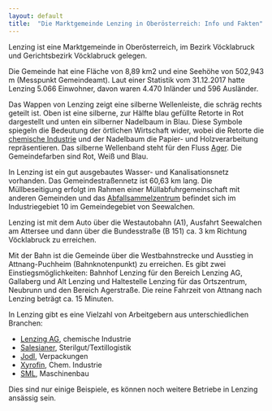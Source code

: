 ```yaml
---
layout: default
title:  "Die Marktgemeinde Lenzing in Oberösterreich: Info und Fakten"
---
```

Lenzing ist eine Marktgemeinde in Oberösterreich, im Bezirk Vöcklabruck und Gerichtsbezirk Vöcklabruck gelegen. 

Die Gemeinde hat eine Fläche von 8,89 km2 und eine Seehöhe von 502,943 m (Messpunkt Gemeindeamt). Laut einer Statistik vom 31.12.2017 hatte Lenzing 5.066 Einwohner, davon waren 4.470 Inländer und 596 Ausländer.

Das Wappen von Lenzing zeigt eine silberne Wellenleiste, die schräg rechts geteilt ist. Oben ist eine silberne, zur Hälfte blau gefüllte Retorte in Rot dargestellt und unten ein silberner Nadelbaum in Blau. Diese Symbole spiegeln die Bedeutung der örtlichen Wirtschaft wider, wobei die Retorte die [chemische Industrie](https://www.lenzing.com/) und der Nadelbaum die Papier- und Holzverarbeitung repräsentieren. Das silberne Wellenband steht für den Fluss [Ager](https://de.wikipedia.org/wiki/Ager). Die Gemeindefarben sind Rot, Weiß und Blau.

In Lenzing ist ein gut ausgebautes Wasser- und Kanalisationsnetz vorhanden. Das Gemeindestraßennetz ist 60,63 km lang. Die Müllbeseitigung erfolgt im Rahmen einer Müllabfuhrgemeinschaft mit anderen Gemeinden und das [Abfallsammelzentrum](https://www.altstoffsammelzentrum.at/wo_wann_was/asz/show/Asz/seewalchen.html "ASZ Attersee-Nord") befindet sich im Industriegebiet 10 im Gemeindegebiet von Seewalchen.

Lenzing ist mit dem Auto über die Westautobahn (A1), Ausfahrt Seewalchen am Attersee und dann über die Bundesstraße (B 151) ca. 3 km Richtung Vöcklabruck zu erreichen. 

Mit der Bahn ist die Gemeinde über die Westbahnstrecke und Ausstieg in Attnang-Puchheim (Bahnknotenpunkt) zu erreichen. Es gibt zwei Einstiegsmöglichkeiten: Bahnhof Lenzing für den Bereich Lenzing AG, Gallaberg und Alt Lenzing und Haltestelle Lenzing für das Ortszentrum, Neubrunn und den Bereich Agerstraße. Die reine Fahrzeit von Attnang nach Lenzing beträgt ca. 15 Minuten.

In Lenzing gibt es eine Vielzahl von Arbeitgebern aus unterschiedlichen Branchen:

* [Lenzing AG](https://www.lenzing.com/), chemische Industrie
* [Salesianer](https://www.salesianer.at/), Sterilgut/Textillogistik
* [Jodl](https://www.jodl.at/), Verpackungen
* [Xyrofin](https://www.xyrofin.com/), Chem. Industrie
* [SML](https://www.sml.at/), Maschinenbau

Dies sind nur einige Beispiele, es können noch weitere Betriebe in Lenzing ansässig sein.
